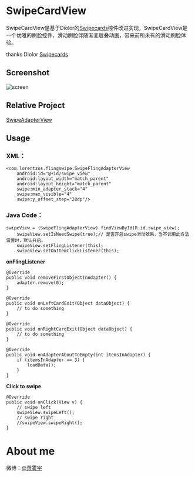# SwipeCardView
SwipeCardView是基于Diolor的[Swipecards](https://github.com/Diolor/Swipecards)控件改进实现，SwipeCardView是一个优雅的刷脸控件，滑动刷脸伴随渐变层叠动画，带来前所未有的滑动刷脸体验。  

thanks Diolor [Swipecards](https://github.com/Diolor/Swipecards)  

## Screenshot
![screen](https://github.com/xiepeijie/SwipeCardView/blob/master/ezgif.com.gif)

## Relative Project
[SwipeAdapterView](https://github.com/xiepeijie/SwipeAdapterView)

## Usage
### XML：
```
<com.lorentzos.flingswipe.SwipeFlingAdapterView
    android:id="@+id/swipe_view"
    android:layout_width="match_parent"
    android:layout_height="match_parent"
    swipe:min_adapter_stack="4"
    swipe:max_visible="4"
    swipe:y_offset_step="28dp"/>
```
### Java Code：
```
swipeView = (SwipeFlingAdapterView) findViewById(R.id.swipe_view);
    swipeView.setIsNeedSwipe(true);// 是否开启swipe滑动效果，当不调用此方法设置时，默认开启。
    swipeView.setFlingListener(this);
    swipeView.setOnItemClickListener(this);
```
**onFlingListener**
```
@Override
public void removeFirstObjectInAdapter() {
    adapter.remove(0);
}

@Override
public void onLeftCardExit(Object dataObject) {
    // to do something
}

@Override
public void onRightCardExit(Object dataObject) {
    // to do something
}

@Override
public void onAdapterAboutToEmpty(int itemsInAdapter) {
    if (itemsInAdapter == 3) {
        loadData();
    }
}
```
**Click to swipe**

```
@Override
public void onClick(View v) {
    // swipe left
    swipeView.swipeLeft();
    // swipe right
    //swipeView.swipeRight();
}
```

# About me
微博：[@萧雾宇](http://weibo.com/payge)  
